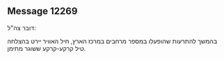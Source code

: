 ## Message 12269

דובר צה"ל:

בהמשך להתרעות שהופעלו במספר מרחבים במרכז הארץ, חיל האוויר יירט בהצלחה טיל קרקע-קרקע ששוגר מתימן.

